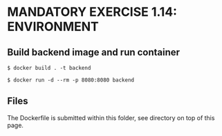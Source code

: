 # MANDATORY EXERCISE 1.14: ENVIRONMENT
## Build backend image and run container
```
$ docker build . -t backend

$ docker run -d --rm -p 8080:8080 backend
```
## Files
The Dockerfile is submitted within this folder, see directory on top of this page.
